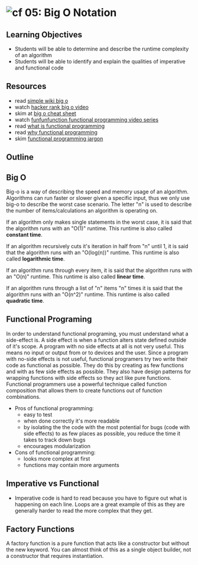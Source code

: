 ![cf](http://i.imgur.com/7v5ASc8.png) 05: Big O Notation
=====================================

## Learning Objectives
* Students will be able to determine and describe the runtime complexity of an algorithm
* Students will be able to identify and explain the qualities of imperative and functional code

## Resources
* read [simple wiki big o]
* watch [hacker rank big o video]
* skim at [big o cheat sheet]
* watch [funfunfunction functional programming video series]
* read [what is functional programming]
* read [why functional programming](https://github.com/getify/Functional-Light-JS/blob/master/ch1.md)
* skim [functional programming jargon]

## Outline

## Big O
Big-o is a way of describing the speed and memory usage of an algorithm. Algorithms can run faster or slower given a specific input, thus we only use big-o to describe the worst case scenario. The letter "n" is used to describe the number of items/calculations an algorithm is operating on.

If an algorithm only makes single statements in the worst case, it is said that the algorithm runs with an "O(1)" runtime.  This runtime is also called **constant time**.

If an algorithm recursively cuts it's iteration in half from "n" until 1, it is said that the algorithm runs with an "O(log(n))" runtime. This runtime is also called **logarithmic time**.

If an algorithm runs through every item, it is said that the algorithm runs with an "O(n)" runtime. This runtime is also called **linear time**.

If an algorithm runs through a list of "n" items "n" times it is said that the algorithm runs with an "O(n^2)" runtime. This runtime is also called **quadratic time**.

## Functional Programing
In order to understand functional programing, you must understand what a side-effect is. A side effect is when a function alters state defined outside of it's scope. A program with no side effects at all is not very useful. This means no input or output from or to devices and the user. Since a program with no-side effects is not useful, functional programers try two write their code as functional as possible. They do this by creating as few functions and with as few side effects as possible. They also have design patterns for wrapping functions with side effects so they act like pure functions. Functional programmers use a powerful technique called function composition that allows them to create functions out of function combinations.

* Pros of functional programming:
  * easy to test
  * when done correctly it's more readable
  * by isolating the the code with the most potential for bugs (code with side effects) to as few places as possible, you reduce the time it takes to track down bugs
  * encourages modularization
* Cons of functional programming:
  * looks more complex at first
  * functions may contain more arguments

## Imperative vs Functional
* Imperative code is hard to read because you have to figure out what is happening on each line. Loops are a great example of this as they are generally harder to read the more complex that they get.

## Factory Functions
A factory function is a pure function that acts like a constructor but without the new keyword. You can almost think of this as a single object builder, not a constructor that requires instantiation.

[simple wiki big o]: https://simple.wikipedia.org/wiki/Big_O_notation
[hacker rank big o video]: https://www.youtube.com/watch?v=v4cd1O4zkGw
[funfunfunction functional programming video series]: https://www.youtube.com/playlist?list=PL0zVEGEvSaeEd9hlmCXrk5yUyqUag-n84
[functional programming jargon]: https://github.com/hemanth/functional-programming-jargon#functional-programming-jargon
[what is functional programming]: http://blog.jenkster.com/2015/12/what-is-functional-programming.html
[functional-Light JS Book]: https://github.com/getify/Functional-Light-JS
[Big O Cheat Sheet]: http://bigocheatsheet.com/
